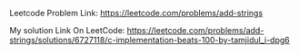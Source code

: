 Leetcode Problem Link: https://leetcode.com/problems/add-strings

My solution Link On LeetCode: https://leetcode.com/problems/add-strings/solutions/6727118/c-implementation-beats-100-by-tamjidul_i-dpg6